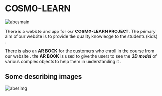 # COSMO-LEARN

![abesmain](https://user-images.githubusercontent.com/47947329/66733950-2214f200-ee16-11e9-9d15-883bd64067ee.png)

There is a webiste and app for our <b>COSMO-LEARN PROJECT</b>. The primary aim of our website is to provide the quality knowledge to the students (kids) . 

There is also an <b>AR BOOK</b> for the customers who enroll in the course from our website .
the <b>AR BOOK</b> is used to give the users to see the <b><i>3D model</i></b> of various complex objects to help them in understanding it .


## Some describing images
![abesimg](https://user-images.githubusercontent.com/47947329/66733763-694eb300-ee15-11e9-9c84-b7610fd3461e.jpg)


